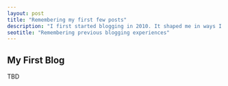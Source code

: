 ```yaml
---
layout: post
title: "Remembering my first few posts"
description: "I first started blogging in 2010. It shaped me in ways I couldn't have predicted."
seotitle: "Remembering previous blogging experiences"
---
```


## My First Blog

TBD